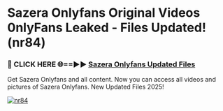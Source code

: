 # Sazera Onlyfans Original Videos 0nlyFans Leaked - Files Updated! (nr84)

<h3>🔴 CLICK HERE 🌐==►► <a href="https://tinyurl.com/ehrbuxhb" rel="nofollow">Sazera Onlyfans Updated Files</a></h3>

Get Sazera Onlyfans and all content. Now you can access all videos and pictures of Sazera Onlyfans. New Updated Files 2025!

[![nr84](https://i.imgur.com/lVYEuWS.gif)](https://tinyurl.com/ehrbuxhb)
